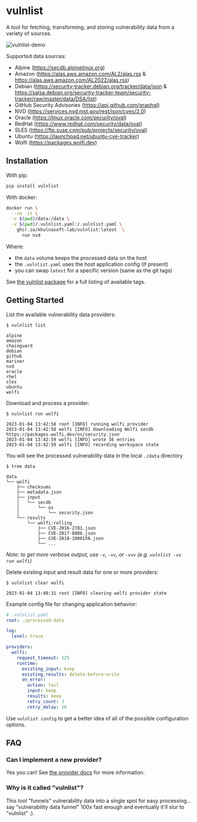 # vulnlist

A tool for fetching, transforming, and storing vulnerability data from a variety of sources.

![vulnlist-demo](https://user-images.githubusercontent.com/590471/226942827-e19742ef-e66e-4e11-8f9b-fb74c40f1dee.gif)

Supported data sources:
- Alpine (https://secdb.alpinelinux.org)
- Amazon (https://alas.aws.amazon.com/AL2/alas.rss & https://alas.aws.amazon.com/AL2022/alas.rss)
- Debian (https://security-tracker.debian.org/tracker/data/json & https://salsa.debian.org/security-tracker-team/security-tracker/raw/master/data/DSA/list)
- GitHub Security Advisories (https://api.github.com/graphql)
- NVD (https://services.nvd.nist.gov/rest/json/cves/2.0)
- Oracle (https://linux.oracle.com/security/oval)
- RedHat (https://www.redhat.com/security/data/oval)
- SLES (https://ftp.suse.com/pub/projects/security/oval)
- Ubuntu (https://launchpad.net/ubuntu-cve-tracker)
- Wolfi (https://packages.wolfi.dev)


## Installation

With pip:

```bash
pip install vulnlist
```

With docker:

```bash
docker run \
  --rm -it \
  -v $(pwd)/data:/data \
  -v $(pwd)/.vulnlist.yaml:/.vulnlist.yaml \
    ghcr.io/khulnasoft-lab/vulnlist:latest  \
      run nvd
```
Where:
  - the `data` volume keeps the processed data on the host
  - the `.vulnlist.yaml` uses the host application config (if present)
  - you can swap `latest` for a specific version (same as the git tags)

See [the vulnlist package](https://github.com/khulnasoft-lab/vulnlist/pkgs/container/vulnlist) for a full listing of available tags.


## Getting Started

List the available vulnerability data providers:

```
$ vulnlist list

alpine
amazon
chainguard
debian
github
mariner
nvd
oracle
rhel
sles
ubuntu
wolfi
```

Download and process a provider:

```
$ vulnlist run wolfi

2023-01-04 13:42:58 root [INFO] running wolfi provider
2023-01-04 13:42:58 wolfi [INFO] downloading Wolfi secdb https://packages.wolfi.dev/os/security.json
2023-01-04 13:42:59 wolfi [INFO] wrote 56 entries
2023-01-04 13:42:59 wolfi [INFO] recording workspace state
```

You will see the processed vulnerability data in the local `./data` directory

```
$ tree data

data
└── wolfi
    ├── checksums
    ├── metadata.json
    ├── input
    │   └── secdb
    │       └── os
    │           └── security.json
    └── results
        └── wolfi:rolling
            ├── CVE-2016-2781.json
            ├── CVE-2017-8806.json
            ├── CVE-2018-1000156.json
            └── ...
```

*Note: to get more verbose output, use `-v`, `-vv`, or `-vvv` (e.g. `vulnlist -vv run wolfi`)*

Delete existing input and result data for one or more providers:

```
$ vulnlist clear wolfi

2023-01-04 13:48:31 root [INFO] clearing wolfi provider state
```

Example config file for changing application behavior:

```yaml
# .vulnlist.yaml
root: ./processed-data

log:
  level: trace

providers:
  wolfi:
    request_timeout: 125
    runtime:
      existing_input: keep
      existing_results: delete-before-write
      on_error:
        action: fail
        input: keep
        results: keep
        retry_count: 3
        retry_delay: 10

```

Use `vulnlist config` to get a better idea of all of the possible configuration options.


## FAQ


### Can I implement a new provider?

Yes you can! See [the provider docs](https://github.com/khulnasoft-lab/vulnlist/blob/main/DEVELOPING.md#adding-a-new-provider) for more information.


### Why is it called "vulnlist"?

This tool "funnels" vulnerability data into a single spot for easy processing... say "vulnerability data funnel" 100x fast enough and eventually it'll slur to "vulnlist" :).
